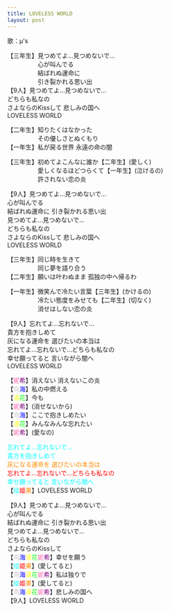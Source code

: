 ```yaml
---
title: LOVELESS WORLD
layout: post
---
```

歌：μ's

<p>【三年生】見つめてよ…見つめないで…<br />
　　　　　心が叫んでる<br />
　　　　　結ばれぬ運命に<br />
　　　　　引き裂かれる思い出<br />
【9人】見つめてよ…見つめないで…<br />
どちらも私なの<br />
さよならのKissして 悲しみの国へ<br />
LOVELESS WORLD</p>

<p>【二年生】知りたくはなかった<br />
　　　　　その優しさとぬくもり<br />
【一年生】私が戻る世界 永遠の命の闇</p>

<p>【三年生】初めてよこんなに誰か【二年生】(愛しく)<br />
　　　　　愛しくなるほどつらくて【一年生】(泣けるの)<br />
　　　　　許されない恋の炎</p>

<p>【9人】見つめてよ…見つめないで…<br />
心が叫んでる<br />
結ばれぬ運命に 引き裂かれる思い出<br />
見つめてよ…見つめないで…<br />
どちらも私なの<br />
さよならのKissして 悲しみの国へ<br />
LOVELESS WORLD</p>

<p>【三年生】同じ時を生きて<br />
　　　　　同じ夢を語り合う<br />
【二年生】願いは叶わぬまま 孤独の中へ帰るわ</p>

<p>【一年生】微笑んで冷たい言葉【三年生】(かけるの)<br />
　　　　　冷たい態度をみせても【二年生】(切なく)<br />
　　　　　消せはしない恋の炎</p>

<p>【9人】忘れてよ…忘れないで…<br />
貴方を抱きしめて<br />
灰になる運命を 選びたいの本当は<br />
忘れてよ…忘れないで…どちらも私なの<br />
幸せ願ってると 言いながら闇へ<br />
LOVELESS WORLD</p>

<p>【<font color="hotpink">妮</font><font color="purple">希</font>】消えない 消えないこの炎<br />
【<font color="silver">鸟</font><font color="blue">海</font>】私の中燃える<br />
【<font color="yellow">凛</font><font color="lime">花</font>】今も<br />
【<font color="hotpink">妮</font><font color="purple">希</font>】(消せないから)<br />
【<font color="silver">鸟</font><font color="blue">海</font>】ここで抱きしめたい<br />
【<font color="yellow">凛</font><font color="lime">花</font>】みんなみんな忘れたい<br />
【<font color="hotpink">妮</font><font color="purple">希</font>】(愛なの)</p>

<p><font color="cyan">忘れてよ…忘れないで…<br />
貴方を抱きしめて</font><br />
<font color="darkorange">灰になる運命を 選びたいの本当は</font><br />
<font color="red">忘れてよ…忘れないで…どちらも私なの</font><br />
<font color="cyan">幸せ願ってると 言いながら闇へ</font><br />
【<font color="cyan">绘</font><font color="red">姬</font><font color="darkorange">果</font>】LOVELESS WORLD</p>

<p>【9人】見つめてよ…見つめないで…<br />
心が叫んでる<br />
結ばれぬ運命に 引き裂かれる思い出<br />
見つめてよ…見つめないで…<br />
どちらも私なの<br />
さよならのKissして<br />
【<font color="silver">鸟</font><font color="blue">海</font><font color="yellow">凛</font><font color="lime">花</font><font color="hotpink">妮</font><font color="purple">希</font>】幸せを願う<br />
【<font color="cyan">绘</font><font color="red">姬</font><font color="darkorange">果</font>】(愛してると)<br />
【<font color="silver">鸟</font><font color="blue">海</font><font color="yellow">凛</font><font color="lime">花</font><font color="hotpink">妮</font><font color="purple">希</font>】私は独りで<br />
【<font color="cyan">绘</font><font color="red">姬</font><font color="darkorange">果</font>】(愛してると)<br />
【<font color="silver">鸟</font><font color="blue">海</font><font color="yellow">凛</font><font color="lime">花</font><font color="hotpink">妮</font><font color="purple">希</font>】悲しみの国へ<br />
【9人】LOVELESS WORLD</p>